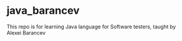 # java_barancev
This repo is for learning Java language for Software testers, taught by Alexei Barancev
